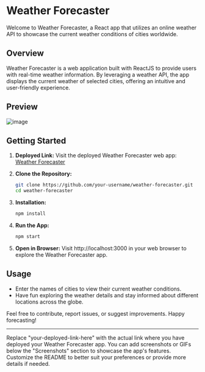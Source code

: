 # Weather Forecaster

Welcome to Weather Forecaster, a React app that utilizes an online weather API to showcase the current weather conditions of cities worldwide.

## Overview

Weather Forecaster is a web application built with ReactJS to provide users with real-time weather information. By leveraging a weather API, the app displays the current weather of selected cities, offering an intuitive and user-friendly experience.

## Preview

<!-- Add screenshots or GIFs to showcase the app's features -->
![image](https://github.com/krishna-kusum/Weather-Forecaster/assets/59028548/e5e32e7a-7fe5-4c39-9c07-5a7ae49fa5fa)



## Getting Started

1. **Deployed Link:**
   Visit the deployed Weather Forecaster web app: [Weather Forecaster](https://your-deployed-link-here)

2. **Clone the Repository:**
   ```bash
   git clone https://github.com/your-username/weather-forecaster.git
   cd weather-forecaster
   ```

3. **Installation:**
   ```bash
   npm install
   ```

4. **Run the App:**
   ```bash
   npm start
   ```

5. **Open in Browser:**
   Visit http://localhost:3000 in your web browser to explore the Weather Forecaster app.

## Usage

- Enter the names of cities to view their current weather conditions.
- Have fun exploring the weather details and stay informed about different locations across the globe.

Feel free to contribute, report issues, or suggest improvements. Happy forecasting!

---

Replace "your-deployed-link-here" with the actual link where you have deployed your Weather Forecaster app. You can add screenshots or GIFs below the "Screenshots" section to showcase the app's features. Customize the README to better suit your preferences or provide more details if needed.
